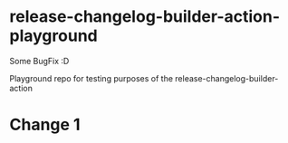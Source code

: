 # release-changelog-builder-action-playground

Some BugFix :D 

Playground repo for testing purposes of the release-changelog-builder-action

# Change 1
